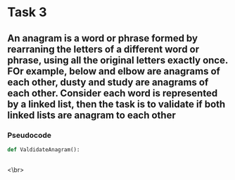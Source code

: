 # Task 3

## An anagram is a word or phrase formed by rearraning the letters of a different word or phrase, using all the original letters exactly once. FOr example, **below** and **elbow** are anagrams of each other, **dusty** and **study** are anagrams of each other. Consider each word is represented by a linked list, then the task is to validate if both linked lists are anagram to each other

### Pseudocode

```python
def ValdidateAnagram():
    
```

<\br>

